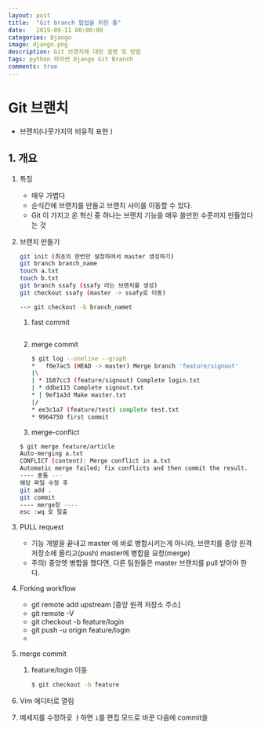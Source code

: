 ```yaml
---
layout: post
title:  "Git branch 협업을 위한 툴"
date:   2019-09-11 00:00:00
categories: Django
image: django.png
description: Git 브랜치에 대한 설명 및 방법
tags: python 파이썬 Django Git Branch
comments: true
---
```


# Git 브랜치

- 브랜치(나뭇가지의 비유적 표현 )

## 1. 개요

1. 특징

   - 매우 가볍다
   - 순식간에 브랜치를 만들고 브랜치 사이를 이동할 수 있다.
   - Git 이 가지고 온 혁신 중 하나는 브랜치 기능을 매우 쓸만한 수준까지 만들었다는 것

   

2. 브랜치 만들기

   ```bash
   git init (최초의 한번만 설정하여서 master 생성하기)
   git branch branch_name
   touch a.txt
   touch b.txt
   git branch ssafy (ssafy 라는 브랜치를 생성)
   git checkout ssafy (master -> ssafy로 이동)
   
   --> git checkout -b branch_namet
   ```

   

   1. fast commit

      ```bash
      
      ```

   2. merge commit

      ```bash
      $ git log --oneline --graph
      *   f0e7ac5 (HEAD -> master) Merge branch 'feature/signout'
      |\
      | * 1b87cc3 (feature/signout) Complete login.txt
      | * ddbe115 Complete signout.txt
      * | 9ef1a3d Make master.txt
      |/
      * ee3c1a7 (feature/test) complete test.txt
      * 9964750 first commit
      
      ```

   3.  merge-conflict

      ```bash
      $ git merge feature/article
      Auto-merging a.txt
      CONFLICT (content): Merge conflict in a.txt
      Automatic merge failed; fix conflicts and then commit the result.
      ---- 충돌 ---
      해당 파일 수정 후 
      git add .
      git commit
      ---- merge창 ----
      esc :wq 로 탈출
      
      ```

      

3. PULL request

   - 기능 개발을 끝내고 master 에 바로 병합시키는게 아니라, 브랜치를 중앙 원격 저장소에 올리고(push) master에 병합을 요청(merge)
   - 주의) 중앙엣 병합을 했다면, 다른 팀원들은 master 브랜치를 pull 받아야 한다.

4. Forking workflow

   - git remote add upstream [중앙 원격 저장소 주소]
   - git remote -V
   - git checkout -b feature/login
   - git push -u origin feature/login
   - 



2. merge commit

   1. feature/login 이동

      ```bash
      $ git checkout -b feature
      ```



3. Vim 에디터로 열림
4. 메세지를 수정하곶 ㅏ하면 `i`를 편집 모드로 바꾼 다음에 commit을 